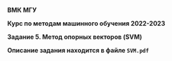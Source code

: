**ВМК МГУ**

**Курс по методам машинного обучения 2022-2023**

**Задание 5. Метод опорных векторов (SVM)**

**Описание задания находится в файле `SVM.pdf`**
